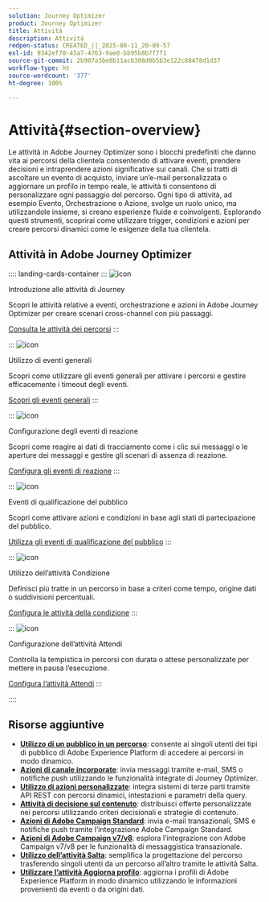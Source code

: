 ```yaml
---
solution: Journey Optimizer
product: Journey Optimizer
title: Attività
description: Attività
redpen-status: CREATED_||_2025-08-11_20-09-57
exl-id: 9342ef70-43a7-4763-9ae0-bb95b8b7f7f1
source-git-commit: 2b907a3be8b11ac6308d0b563e122c88478d1d37
workflow-type: ht
source-wordcount: '377'
ht-degree: 100%

---
```


# Attività{#section-overview}

Le attività in Adobe Journey Optimizer sono i blocchi predefiniti che danno vita ai percorsi della clientela consentendo di attivare eventi, prendere decisioni e intraprendere azioni significative sui canali. Che si tratti di ascoltare un evento di acquisto, inviare un’e-mail personalizzata o aggiornare un profilo in tempo reale, le attività ti consentono di personalizzare ogni passaggio del percorso. Ogni tipo di attività, ad esempio Evento, Orchestrazione o Azione, svolge un ruolo unico, ma utilizzandole insieme, si creano esperienze fluide e coinvolgenti. Esplorando questi strumenti, scoprirai come utilizzare trigger, condizioni e azioni per creare percorsi dinamici come le esigenze della tua clientela.

## Attività in Adobe Journey Optimizer

:::: landing-cards-container
:::
![icon](https://cdn.experienceleague.adobe.com/icons/book.svg)

Introduzione alle attività di Journey

Scopri le attività relative a eventi, orchestrazione e azioni in Adobe Journey Optimizer per creare scenari cross-channel con più passaggi.

[Consulta le attività dei percorsi](../using/building-journeys/about-journey-activities.md)
:::

:::
![icon](https://cdn.experienceleague.adobe.com/icons/circle-play.svg)

Utilizzo di eventi generali

Scopri come utilizzare gli eventi generali per attivare i percorsi e gestire efficacemente i timeout degli eventi.

[Scopri gli eventi generali](../using/building-journeys/general-events.md)
:::

:::
![icon](https://cdn.experienceleague.adobe.com/icons/list-check.svg)

Configurazione degli eventi di reazione

Scopri come reagire ai dati di tracciamento come i clic sui messaggi o le aperture dei messaggi e gestire gli scenari di assenza di reazione.

[Configura gli eventi di reazione](../using/building-journeys/reaction-events.md)
:::

:::
![icon](https://cdn.experienceleague.adobe.com/icons/bullseye.svg)

Eventi di qualificazione del pubblico

Scopri come attivare azioni e condizioni in base agli stati di partecipazione del pubblico.

[Utilizza gli eventi di qualificazione del pubblico](../using/building-journeys/audience-qualification-events.md)
:::

:::
![icon](https://cdn.experienceleague.adobe.com/icons/gear.svg)

Utilizzo dell’attività Condizione

Definisci più tratte in un percorso in base a criteri come tempo, origine dati o suddivisioni percentuali.

[Configura le attività della condizione](../using/building-journeys/condition-activity.md)
:::

:::
![icon](https://cdn.experienceleague.adobe.com/icons/clock.svg)

Configurazione dell’attività Attendi

Controlla la tempistica in percorsi con durata o attese personalizzate per mettere in pausa l’esecuzione.

[Configura l’attività Attendi](../using/building-journeys/wait-activity.md)
:::

::::


## Risorse aggiuntive

- **[Utilizzo di un pubblico in un percorso](../using/building-journeys/read-audience.md)**: consente ai singoli utenti dei tipi di pubblico di Adobe Experience Platform di accedere ai percorsi in modo dinamico.
- **[Azioni di canale incorporate](../using/building-journeys/journeys-message.md)**: invia messaggi tramite e-mail, SMS o notifiche push utilizzando le funzionalità integrate di Journey Optimizer.
- **[Utilizzo di azioni personalizzate](../using/building-journeys/using-custom-actions.md)**: integra sistemi di terze parti tramite API REST con percorsi dinamici, intestazioni e parametri della query.
- **[Attività di decisione sul contenuto](../using/building-journeys/content-decision.md)**: distribuisci offerte personalizzate nei percorsi utilizzando criteri decisionali e strategie di contenuto.
- **[Azioni di Adobe Campaign Standard](../using/building-journeys/using-adobe-campaign-standard.md)**: invia e-mail transazionali, SMS e notifiche push tramite l’integrazione Adobe Campaign Standard.
- **[Azioni di Adobe Campaign v7/v8](../using/building-journeys/using-adobe-campaign-v7-v8.md)**: esplora l’integrazione con Adobe Campaign v7/v8 per le funzionalità di messaggistica transazionale.
- **[Utilizzo dell’attività Salta](../using/building-journeys/jump.md)**: semplifica la progettazione del percorso trasferendo singoli utenti da un percorso all’altro tramite le attività Salta.
- **[Utilizzare l’attività Aggiorna profilo](../using/building-journeys/update-profiles.md)**: aggiorna i profili di Adobe Experience Platform in modo dinamico utilizzando le informazioni provenienti da eventi o da origini dati.
